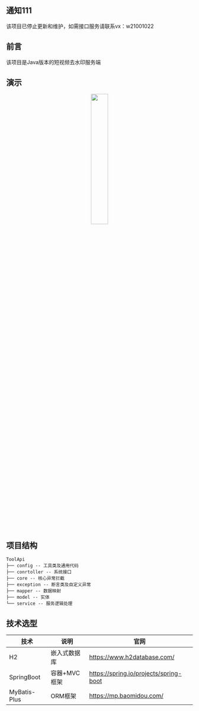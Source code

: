## 通知111
该项目已停止更新和维护，如需接口服务请联系vx：w21001022
## 前言
该项目是Java版本的短视频去水印服务端
## 演示

<p align=center><img width='30%' src="https://kodo.xtyu.top/remove-watermark/code.png"/>
<p/>

## 项目结构

```
ToolApi
├── config -- 工具类及通用代码
├── conrtoller -- 系统接口
├── core -- 核心异常拦截
├── exception -- 断言类及自定义异常
├── mapper -- 数据映射
├── model -- 实体
└── service -- 服务逻辑处理
```
## 技术选型
技术 | 说明 | 官网
--------- | ------------- | -------------
H2 | 嵌入式数据库 | https://www.h2database.com/
SpringBoot| 容器+MVC框架 | https://spring.io/projects/spring-boot
MyBatis-Plus | ORM框架 | https://mp.baomidou.com/
